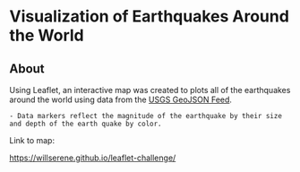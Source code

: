 # Visualization of Earthquakes Around the World

## About

Using Leaflet, an interactive map was created to plots all of the earthquakes around the world using data from the [USGS GeoJSON Feed](http://earthquake.usgs.gov/earthquakes/feed/v1.0/geojson.php).

    - Data markers reflect the magnitude of the earthquake by their size and depth of the earth quake by color.

Link to map:

https://willserene.github.io/leaflet-challenge/